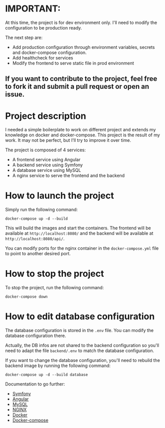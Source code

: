 # IMPORTANT: 

At this time, the project is for dev environment only. I'll need to modify the configuration to be production ready.

The next step are: 

- Add production configuration through environment variables, secrets and docker-compose configuration.
- Add healthcheck for services
- Modify the frontend to serve static file in prod environment

## If you want to contribute to the project, feel free to fork it and submit a pull request or open an issue.

# Project description

I needed a simple boilerplate to work on different project and extends my knowledge on docker and docker-compose.
This project is the result of my work. It may not be perfect, but I'll try to improve it over time.

The project is composed of 4 services:
- A frontend service using Angular
- A backend service using Symfony
- A database service using MySQL
- A nginx service to serve the frontend and the backend

# How to launch the project

Simply run the following command:

```docker-compose up -d --build```

This will build the images and start the containers. 
The frontend will be available at `http://localhost:8080/` and the backend will be available at `http://localhost:8080/api/`.

You can modify ports for the nginx container in the `docker-compose.yml` file to point to another desired port.

# How to stop the project

To stop the project, run the following command:

```docker-compose down```

# How to edit database configuration

The database configuration is stored in the `.env` file. You can modify the database configuration there.

Actually, the DB infos are not shared to the backend configuration so you'll need to adapt the file `backend/.env` to match the database configuration.

If you want to change the database configuration, you'll need to rebuild the backend image by running the following command:

```docker-compose up -d --build database```  

Documentation to go further:

- [Symfony](https://symfony.com/doc/current/index.html)
- [Angular](https://angular.dev/overview)
- [MySQL](https://dev.mysql.com/doc/)
- [NGINX](https://nginx.org/en/docs/)
- [Docker](https://docs.docker.com/manuals/)
- [Docker-compose](https://docs.docker.com/compose/)